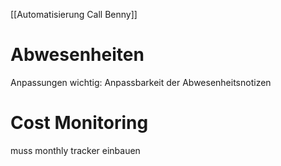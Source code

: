 [[Automatisierung Call Benny]]

# Abwesenheiten

Anpassungen
wichtig:
Anpassbarkeit der Abwesenheitsnotizen

# Cost Monitoring
muss monthly tracker einbauen